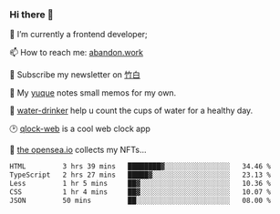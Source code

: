 ### Hi there 👋

<!--
**Alfxjx/Alfxjx** is a ✨ _special_ ✨ repository because its `README.md` (this file) appears on your GitHub profile.

Here are some ideas to get you started:

- 🔭 I’m currently working on ...
- 🌱 I’m currently learning ...
- 👯 I’m looking to collaborate on ...
- 🤔 I’m looking for help with ...
- 💬 Ask me about ...
- 📫 How to reach me: ...
- 😄 Pronouns: ...
- ⚡ Fun fact: ...
-->
🔭  I’m currently a frontend developer;

📫  How to reach me: [abandon.work](https://www.abandon.work/)

🎉  Subscribe my newsletter on [竹白](https://alfxjx.zhubai.love/)

🌱  My [yuque](https://www.yuque.com/alfxjx) notes small memos for my own.

🥤  [water-drinker](https://weldingboys.vercel.app/water) help u count the cups of water for a healthy day.

🕑  [qlock-web](https://qlock-web.vercel.app) is a cool web clock app

🌊  [the opensea.io](https://opensea.io/assets/0x495f947276749ce646f68ac8c248420045cb7b5e/29433830147332339639115006737701029562687338063458078299874716625823015632897) collects my NFTs...

<!--START_SECTION:waka-->

```txt
HTML         3 hrs 39 mins   ████████▓░░░░░░░░░░░░░░░░   34.46 %
TypeScript   2 hrs 27 mins   █████▓░░░░░░░░░░░░░░░░░░░   23.13 %
Less         1 hr 5 mins     ██▓░░░░░░░░░░░░░░░░░░░░░░   10.36 %
CSS          1 hr 4 mins     ██▓░░░░░░░░░░░░░░░░░░░░░░   10.07 %
JSON         50 mins         ██░░░░░░░░░░░░░░░░░░░░░░░   08.00 %
```

<!--END_SECTION:waka-->

